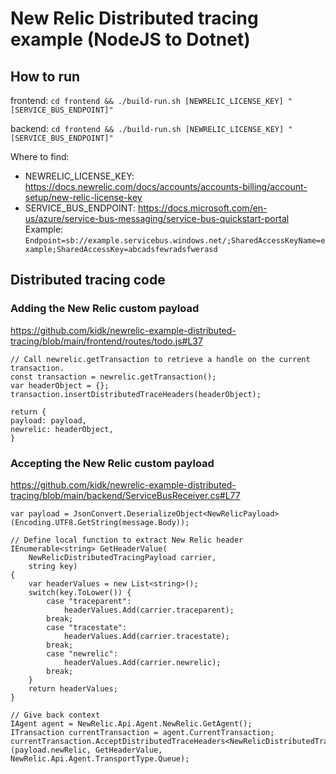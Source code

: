 # New Relic Distributed tracing example (NodeJS to Dotnet)

## How to run

frontend: `cd frontend && ./build-run.sh [NEWRELIC_LICENSE_KEY] "[SERVICE_BUS_ENDPOINT]"`

backend: `cd frontend && ./build-run.sh [NEWRELIC_LICENSE_KEY] "[SERVICE_BUS_ENDPOINT]"`

Where to find:
* NEWRELIC_LICENSE_KEY: https://docs.newrelic.com/docs/accounts/accounts-billing/account-setup/new-relic-license-key
* SERVICE_BUS_ENDPOINT: https://docs.microsoft.com/en-us/azure/service-bus-messaging/service-bus-quickstart-portal <br />
Example: `Endpoint=sb://example.servicebus.windows.net/;SharedAccessKeyName=example;SharedAccessKey=abcadsfewradsfwerasd`

## Distributed tracing code

### Adding the New Relic custom payload

https://github.com/kidk/newrelic-example-distributed-tracing/blob/main/frontend/routes/todo.js#L37
```
// Call newrelic.getTransaction to retrieve a handle on the current transaction.
const transaction = newrelic.getTransaction();
var headerObject = {};
transaction.insertDistributedTraceHeaders(headerObject);

return {
payload: payload,
newrelic: headerObject,
}
```

### Accepting the New Relic custom payload

https://github.com/kidk/newrelic-example-distributed-tracing/blob/main/backend/ServiceBusReceiver.cs#L77

```
var payload = JsonConvert.DeserializeObject<NewRelicPayload>(Encoding.UTF8.GetString(message.Body));

// Define local function to extract New Relic header
IEnumerable<string> GetHeaderValue(
    NewRelicDistributedTracingPayload carrier,
    string key)
{
    var headerValues = new List<string>();
    switch(key.ToLower()) {
        case "traceparent":
            headerValues.Add(carrier.traceparent);
        break;
        case "tracestate":
            headerValues.Add(carrier.tracestate);
        break;
        case "newrelic":
            headerValues.Add(carrier.newrelic);
        break;
    }
    return headerValues;
}

// Give back context
IAgent agent = NewRelic.Api.Agent.NewRelic.GetAgent();
ITransaction currentTransaction = agent.CurrentTransaction;
currentTransaction.AcceptDistributedTraceHeaders<NewRelicDistributedTracingPayload>(payload.newRelic, GetHeaderValue, NewRelic.Api.Agent.TransportType.Queue);

```
